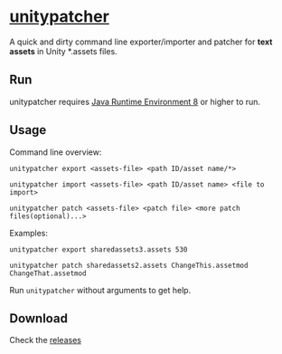 # [unitypatcher](https://github.com/synogen/unitypatcher)
A quick and dirty command line exporter/importer and patcher for **text assets** in Unity *.assets files.

## Run

unitypatcher requires [Java Runtime Environment 8](http://www.oracle.com/technetwork/java/javase/downloads/jre8-downloads-2133155.html) or higher to run.

## Usage

Command line overview:

`unitypatcher export <assets-file> <path ID/asset name/*>`

`unitypatcher import <assets-file> <path ID/asset name> <file to import>`

`unitypatcher patch <assets-file> <patch file> <more patch files(optional)...>`

Examples: 

`unitypatcher export sharedassets3.assets 530`

`unitypatcher patch sharedassets2.assets ChangeThis.assetmod ChangeThat.assetmod`


Run `unitypatcher` without arguments to get help.

## Download

Check the [releases](https://github.com/synogen/unitypatcher/releases)
 